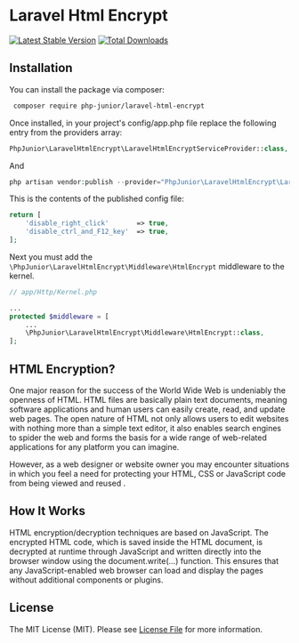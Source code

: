 # Laravel Html Encrypt

[![Latest Stable Version](https://poser.pugx.org/php-junior/laravel-html-encrypt/v/stable)](https://packagist.org/packages/php-junior/laravel-html-encrypt)
[![Total Downloads](https://poser.pugx.org/php-junior/laravel-html-encrypt/downloads)](https://packagist.org/packages/php-junior/laravel-html-encrypt)

## Installation

You can install the package via composer:
``` bash
 composer require php-junior/laravel-html-encrypt
```

Once installed, in your project's config/app.php file replace the following entry from the providers array:

```php
PhpJunior\LaravelHtmlEncrypt\LaravelHtmlEncryptServiceProvider::class,
```

And 
```php 
php artisan vendor:publish --provider="PhpJunior\LaravelHtmlEncrypt\LaravelHtmlEncryptServiceProvider"
```

This is the contents of the published config file:

```php
return [
    'disable_right_click'       => true,
    'disable_ctrl_and_F12_key'  => true,
];
```

Next you must add the `\PhpJunior\LaravelHtmlEncrypt\Middleware\HtmlEncrypt` middleware to the kernel.
```php
// app/Http/Kernel.php

...
protected $middleware = [
    ...
    \PhpJunior\LaravelHtmlEncrypt\Middleware\HtmlEncrypt::class,
];
```

## HTML Encryption?

One major reason for the success of the World Wide Web is undeniably the openness of HTML. HTML files are basically plain text documents, meaning software applications and human users can easily create, read, and update web pages. The open nature of HTML not only allows users to edit websites with nothing more than a simple text editor, it also enables search engines to spider the web and forms the basis for a wide range of web-related applications for any platform you can imagine.

However, as a web designer or website owner you may encounter situations in which you feel a need for protecting your HTML, CSS or JavaScript code from being viewed and reused .

## How It Works

HTML encryption/decryption techniques are based on JavaScript. The encrypted HTML code, which is saved inside the HTML document, is decrypted at runtime through JavaScript and written directly into the browser window using the document.write(…) function. This ensures that any JavaScript-enabled web browser can load and display the pages without additional components or plugins.

## License

The MIT License (MIT). Please see [License File](LICENSE.md) for more information.
